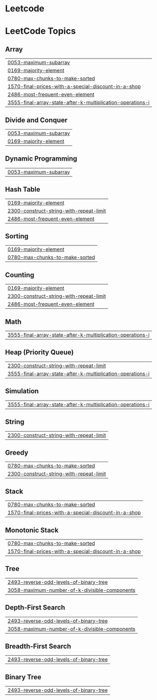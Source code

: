 # Leetcode
<!---LeetCode Topics Start-->
# LeetCode Topics
## Array
|  |
| ------- |
| [0053-maximum-subarray](https://github.com/Akhtarx10/Leetcode/tree/master/0053-maximum-subarray) |
| [0169-majority-element](https://github.com/Akhtarx10/Leetcode/tree/master/0169-majority-element) |
| [0780-max-chunks-to-make-sorted](https://github.com/Akhtarx10/Leetcode/tree/master/0780-max-chunks-to-make-sorted) |
| [1570-final-prices-with-a-special-discount-in-a-shop](https://github.com/Akhtarx10/Leetcode/tree/master/1570-final-prices-with-a-special-discount-in-a-shop) |
| [2486-most-frequent-even-element](https://github.com/Akhtarx10/Leetcode/tree/master/2486-most-frequent-even-element) |
| [3555-final-array-state-after-k-multiplication-operations-i](https://github.com/Akhtarx10/Leetcode/tree/master/3555-final-array-state-after-k-multiplication-operations-i) |
## Divide and Conquer
|  |
| ------- |
| [0053-maximum-subarray](https://github.com/Akhtarx10/Leetcode/tree/master/0053-maximum-subarray) |
| [0169-majority-element](https://github.com/Akhtarx10/Leetcode/tree/master/0169-majority-element) |
## Dynamic Programming
|  |
| ------- |
| [0053-maximum-subarray](https://github.com/Akhtarx10/Leetcode/tree/master/0053-maximum-subarray) |
## Hash Table
|  |
| ------- |
| [0169-majority-element](https://github.com/Akhtarx10/Leetcode/tree/master/0169-majority-element) |
| [2300-construct-string-with-repeat-limit](https://github.com/Akhtarx10/Leetcode/tree/master/2300-construct-string-with-repeat-limit) |
| [2486-most-frequent-even-element](https://github.com/Akhtarx10/Leetcode/tree/master/2486-most-frequent-even-element) |
## Sorting
|  |
| ------- |
| [0169-majority-element](https://github.com/Akhtarx10/Leetcode/tree/master/0169-majority-element) |
| [0780-max-chunks-to-make-sorted](https://github.com/Akhtarx10/Leetcode/tree/master/0780-max-chunks-to-make-sorted) |
## Counting
|  |
| ------- |
| [0169-majority-element](https://github.com/Akhtarx10/Leetcode/tree/master/0169-majority-element) |
| [2300-construct-string-with-repeat-limit](https://github.com/Akhtarx10/Leetcode/tree/master/2300-construct-string-with-repeat-limit) |
| [2486-most-frequent-even-element](https://github.com/Akhtarx10/Leetcode/tree/master/2486-most-frequent-even-element) |
## Math
|  |
| ------- |
| [3555-final-array-state-after-k-multiplication-operations-i](https://github.com/Akhtarx10/Leetcode/tree/master/3555-final-array-state-after-k-multiplication-operations-i) |
## Heap (Priority Queue)
|  |
| ------- |
| [2300-construct-string-with-repeat-limit](https://github.com/Akhtarx10/Leetcode/tree/master/2300-construct-string-with-repeat-limit) |
| [3555-final-array-state-after-k-multiplication-operations-i](https://github.com/Akhtarx10/Leetcode/tree/master/3555-final-array-state-after-k-multiplication-operations-i) |
## Simulation
|  |
| ------- |
| [3555-final-array-state-after-k-multiplication-operations-i](https://github.com/Akhtarx10/Leetcode/tree/master/3555-final-array-state-after-k-multiplication-operations-i) |
## String
|  |
| ------- |
| [2300-construct-string-with-repeat-limit](https://github.com/Akhtarx10/Leetcode/tree/master/2300-construct-string-with-repeat-limit) |
## Greedy
|  |
| ------- |
| [0780-max-chunks-to-make-sorted](https://github.com/Akhtarx10/Leetcode/tree/master/0780-max-chunks-to-make-sorted) |
| [2300-construct-string-with-repeat-limit](https://github.com/Akhtarx10/Leetcode/tree/master/2300-construct-string-with-repeat-limit) |
## Stack
|  |
| ------- |
| [0780-max-chunks-to-make-sorted](https://github.com/Akhtarx10/Leetcode/tree/master/0780-max-chunks-to-make-sorted) |
| [1570-final-prices-with-a-special-discount-in-a-shop](https://github.com/Akhtarx10/Leetcode/tree/master/1570-final-prices-with-a-special-discount-in-a-shop) |
## Monotonic Stack
|  |
| ------- |
| [0780-max-chunks-to-make-sorted](https://github.com/Akhtarx10/Leetcode/tree/master/0780-max-chunks-to-make-sorted) |
| [1570-final-prices-with-a-special-discount-in-a-shop](https://github.com/Akhtarx10/Leetcode/tree/master/1570-final-prices-with-a-special-discount-in-a-shop) |
## Tree
|  |
| ------- |
| [2493-reverse-odd-levels-of-binary-tree](https://github.com/Akhtarx10/Leetcode/tree/master/2493-reverse-odd-levels-of-binary-tree) |
| [3058-maximum-number-of-k-divisible-components](https://github.com/Akhtarx10/Leetcode/tree/master/3058-maximum-number-of-k-divisible-components) |
## Depth-First Search
|  |
| ------- |
| [2493-reverse-odd-levels-of-binary-tree](https://github.com/Akhtarx10/Leetcode/tree/master/2493-reverse-odd-levels-of-binary-tree) |
| [3058-maximum-number-of-k-divisible-components](https://github.com/Akhtarx10/Leetcode/tree/master/3058-maximum-number-of-k-divisible-components) |
## Breadth-First Search
|  |
| ------- |
| [2493-reverse-odd-levels-of-binary-tree](https://github.com/Akhtarx10/Leetcode/tree/master/2493-reverse-odd-levels-of-binary-tree) |
## Binary Tree
|  |
| ------- |
| [2493-reverse-odd-levels-of-binary-tree](https://github.com/Akhtarx10/Leetcode/tree/master/2493-reverse-odd-levels-of-binary-tree) |
<!---LeetCode Topics End-->